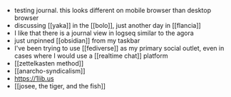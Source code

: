 - testing journal. this looks different on mobile browser than desktop browser
- discussing [[yaka]] in the [[bolo]], just another day in [[flancia]]
- I like that there is a journal view in logseq similar to the agora
- just unpinned [[obsidian]] from my taskbar
- I've been trying to use [[fediverse]] as my primary social outlet, even in cases where I would use a [[realtime chat]] platform
- [[zettelkasten method]]
- [[anarcho-syndicalism]]
- https://1lib.us
- [[josee, the tiger, and the fish]]